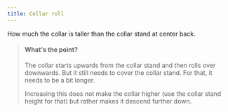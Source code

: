 ```yaml
---
title: Collar roll
---
```


How much the collar is taller than the collar stand at center back.

> #### What's the point?
> 
> The collar starts upwards from the collar stand and then rolls over downwards. But it still needs to cover the collar stand. For that, it needs to be a bit longer.
> 
> Increasing this does not make the collar higher (use the collar stand height for that) but rather makes it descend further down.